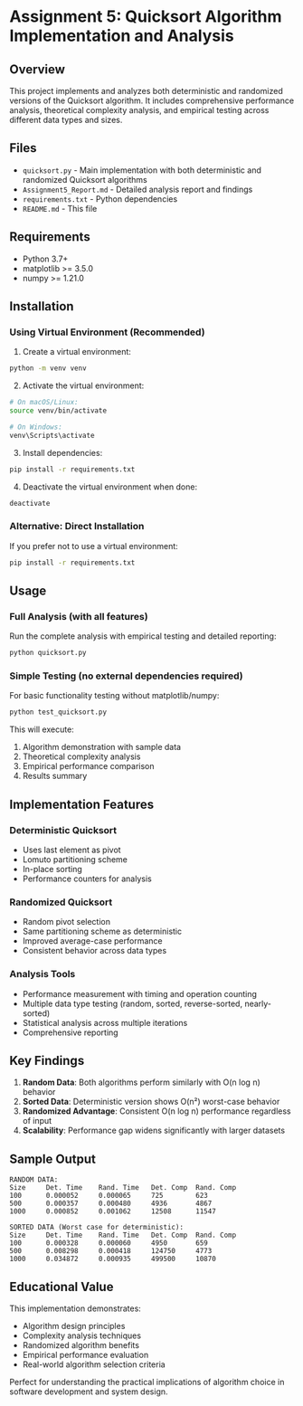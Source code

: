 # Assignment 5: Quicksort Algorithm Implementation and Analysis

## Overview

This project implements and analyzes both deterministic and randomized versions of the Quicksort algorithm. It includes comprehensive performance analysis, theoretical complexity analysis, and empirical testing across different data types and sizes.

## Files

- `quicksort.py` - Main implementation with both deterministic and randomized Quicksort algorithms
- `Assignment5_Report.md` - Detailed analysis report and findings
- `requirements.txt` - Python dependencies
- `README.md` - This file

## Requirements

- Python 3.7+
- matplotlib >= 3.5.0
- numpy >= 1.21.0

## Installation

### Using Virtual Environment (Recommended)

1. Create a virtual environment:
```bash
python -m venv venv
```

2. Activate the virtual environment:
```bash
# On macOS/Linux:
source venv/bin/activate

# On Windows:
venv\Scripts\activate
```

3. Install dependencies:
```bash
pip install -r requirements.txt
```

4. Deactivate the virtual environment when done:
```bash
deactivate
```

### Alternative: Direct Installation

If you prefer not to use a virtual environment:
```bash
pip install -r requirements.txt
```

## Usage

### Full Analysis (with all features)

Run the complete analysis with empirical testing and detailed reporting:
```bash
python quicksort.py
```

### Simple Testing (no external dependencies required)

For basic functionality testing without matplotlib/numpy:
```bash
python test_quicksort.py
```

This will execute:
1. Algorithm demonstration with sample data
2. Theoretical complexity analysis
3. Empirical performance comparison
4. Results summary

## Implementation Features

### Deterministic Quicksort
- Uses last element as pivot
- Lomuto partitioning scheme
- In-place sorting
- Performance counters for analysis

### Randomized Quicksort
- Random pivot selection
- Same partitioning scheme as deterministic
- Improved average-case performance
- Consistent behavior across data types

### Analysis Tools
- Performance measurement with timing and operation counting
- Multiple data type testing (random, sorted, reverse-sorted, nearly-sorted)
- Statistical analysis across multiple iterations
- Comprehensive reporting

## Key Findings

1. **Random Data**: Both algorithms perform similarly with O(n log n) behavior
2. **Sorted Data**: Deterministic version shows O(n²) worst-case behavior
3. **Randomized Advantage**: Consistent O(n log n) performance regardless of input
4. **Scalability**: Performance gap widens significantly with larger datasets

## Sample Output

```
RANDOM DATA:
Size     Det. Time    Rand. Time   Det. Comp  Rand. Comp
100      0.000052     0.000065     725        623       
500      0.000357     0.000480     4936       4867      
1000     0.000852     0.001062     12508      11547     

SORTED DATA (Worst case for deterministic):
Size     Det. Time    Rand. Time   Det. Comp  Rand. Comp
100      0.000328     0.000060     4950       659       
500      0.008298     0.000418     124750     4773      
1000     0.034872     0.000935     499500     10870     
```

## Educational Value

This implementation demonstrates:
- Algorithm design principles
- Complexity analysis techniques
- Randomized algorithm benefits
- Empirical performance evaluation
- Real-world algorithm selection criteria

Perfect for understanding the practical implications of algorithm choice in software development and system design.
